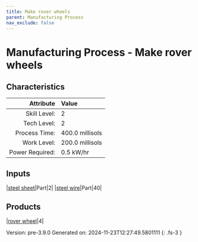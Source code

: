 ```yaml
---
title: Make rover wheels
parent: Manufacturing Process
nav_exclude: false
---
```

# Manufacturing Process - Make rover wheels


## Characteristics

| Attribute      | Value |
|--------:|:------|
|Skill Level:|2|
|Tech Level:|2|
|Process Time:|400.0 millisols|
|Work Level:|200.0 millisols|
|Power Required:|0.5 kW/hr|

## Inputs

|[steel sheet](../part/steel-sheet.html)|Part|2|
|[steel wire](../part/steel-wire.html)|Part|40|

## Products

|[rover wheel](../part/rover-wheel.html)|4|


Version: pre-3.9.0 Generated on: 2024-11-23T12:27:49.5801111
{: .fs-3 }

